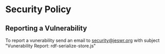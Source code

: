 # Security Policy

## Reporting a Vulnerability

To report a vunerability send an email to [security@jeswr.org](security@jeswr.org) with subject "Vunerability Report: rdf-serialize-store.js"
